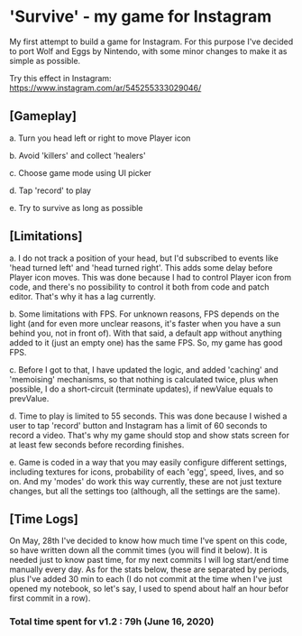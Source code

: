 # 'Survive' - my game for Instagram

My first attempt to build a game for Instagram. For this purpose I've decided to port Wolf and Eggs by Nintendo, with some minor changes to make it as simple as possible.

Try this effect in Instagram: https://www.instagram.com/ar/545255333029046/

## [Gameplay]

a. Turn you head left or right to move Player icon

b. Avoid 'killers' and collect 'healers'

c. Choose game mode using UI picker

d. Tap 'record' to play

e. Try to survive as long as possible

## [Limitations]

a. I do not track a position of your head, but I'd subscribed to events like 'head turned left' and 'head turned right'. This adds some delay before Player icon moves. This was done because I had to control Player icon from code, and there's no possibility to control it both from code and patch editor. That's why it has a lag currently.

b. Some limitations with FPS. For unknown reasons, FPS depends on the light (and for even more unclear reasons, it's faster when you have a sun behind you, not in front of). With that said, a default app without anything added to it (just an empty one) has the same FPS. So, my game has good FPS.

c. Before I got to that, I have updated the logic, and added 'caching' and 'memoising' mechanisms, so that nothing is calculated twice, plus when possible, I do a short-circuit (terminate updates), if newValue equals to prevValue.

d. Time to play is limited to 55 seconds. This was done because I wished a user to tap 'record' button and Instagram has a limit of 60 seconds to record a video. That's why my game should stop and show stats screen for at least few seconds before recording finishes.

e. Game is coded in a way that you may easily configure different settings, including textures for icons, probability of each 'egg', speed, lives, and so on. And my 'modes' do work this way currently, these are not just texture changes, but all the settings too (although, all the settings are the same).

## [Time Logs]

On May, 28th I've decided to know how much time I've spent on this code, so have written down all the commit times (you will find it below). It is needed just to know past time, for my next commits I will log start/end time manually every day.
As for the stats below, these are separated by periods, plus I've added 30 min to each (I do not commit at the time when I've just opened my notebook, so let's say, I used to spend about half an hour befor first commit in a row).

### Total time spent for v1.2 : 79h (June 16, 2020)
